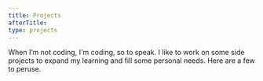 ```yaml
---
title: Projects
afterTitle: 
type: projects
---
```


When I’m not coding, I'm coding, so to speak. I like to work on some side projects to expand my learning and fill some personal needs. Here are a few to peruse.